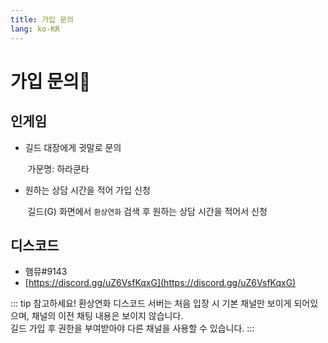 ```yaml
---
title: 가입 문의
lang: ko-KR
---
```

# 가입 문의:wave:

## 인게임
 - 길드 대장에게 귓말로 문의

&nbsp;&nbsp;&nbsp;&nbsp;&nbsp;&nbsp;&nbsp;가문명: 하라쿤타

 - 원하는 상담 시간을 적어 가입 신청

&nbsp;&nbsp;&nbsp;&nbsp;&nbsp;&nbsp;&nbsp;길드(G) 화면에서 `환상연화` 검색 후 원하는 상담 시간을 적어서 신청

## 디스코드 <Badge type="tip" text="추천" vertical="middle"/>
 - 햄뮤#9143
 - [https://discord.gg/uZ6VsfKqxG](https://discord.gg/uZ6VsfKqxG)

::: tip 참고하세요!
환상연화 디스코드 서버는 처음 입장 시 기본 채널만 보이게 되어있으며, 채널의 이전 채팅 내용은 보이지 않습니다.<br/>
길드 가입 후 권한을 부여받아야 다른 채널을 사용할 수 있습니다. 
:::
